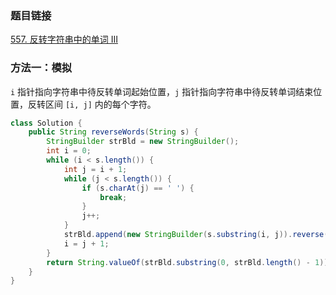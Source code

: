 ### 题目链接
[557. 反转字符串中的单词 III](https://leetcode.cn/problems/reverse-words-in-a-string-iii)

### 方法一：模拟
`i` 指针指向字符串中待反转单词起始位置，`j` 指针指向字符串中待反转单词结束位置，反转区间 `[i, j]` 内的每个字符。

```Java
class Solution {
    public String reverseWords(String s) {
        StringBuilder strBld = new StringBuilder();
        int i = 0;
        while (i < s.length()) {
            int j = i + 1;
            while (j < s.length()) {
                if (s.charAt(j) == ' ') {
                    break;
                }
                j++;
            }
            strBld.append(new StringBuilder(s.substring(i, j)).reverse()).append(" ");
            i = j + 1;
        }
        return String.valueOf(strBld.substring(0, strBld.length() - 1));
    }
}
```